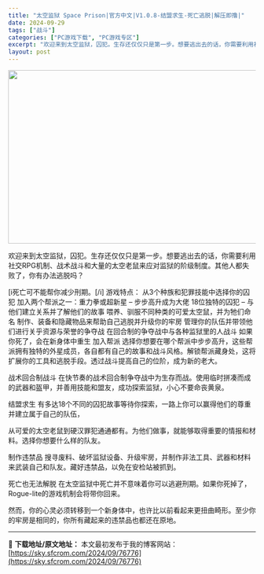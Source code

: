 ```yaml
---
title: "太空监狱 Space Prison|官方中文|V1.0.8-结盟求生-死亡逃脱|解压即撸|"
date: 2024-09-29
tags: ["战斗"]
categories: ["PC游戏下载", "PC游戏专区"]
excerpt: "欢迎来到太空监狱，囚犯。生存还仅仅只是第一步。想要逃出去的话，你需要利用社交RPG机制、战术战斗和大量的太空老鼠来应对监狱的阶级制度。其他人都失败了，你有办法逃脱吗？ [i死亡可不能帮你减少刑期。[/i] 游戏特点： 从3个种族和犯罪技能中选择你的囚犯 加入两个帮派之一：重力拳或超新星 – 步步高升&hellip;"
layout: post
---
```


<img class="aligncenter size-full wp-image-76770" src="https://sky.sfcrom.com/wp-content/uploads/2024/09/2024092905244091.webp" alt="" width="616" height="353" />

欢迎来到太空监狱，囚犯。生存还仅仅只是第一步。想要逃出去的话，你需要利用社交RPG机制、战术战斗和大量的太空老鼠来应对监狱的阶级制度。其他人都失败了，你有办法逃脱吗？

[i死亡可不能帮你减少刑期。[/i]
游戏特点：
从3个种族和犯罪技能中选择你的囚犯
加入两个帮派之一：重力拳或超新星 – 步步高升成为大佬
18位独特的囚犯 – 与他们建立关系并了解他们的故事
喂养、驯服不同种类的可爱太空鼠，并为牠们命名
制作、装备和隐藏物品来帮助自己逃脱并升级你的牢房
管理你的队伍并带领他们进行关乎资源与荣誉的争夺战
在回合制的争夺战中与各种监狱里的人战斗
如果你死了，会在新身体中重生
加入帮派
选择你想要在哪个帮派中步步高升，这些帮派拥有独特的外星成员，各自都有自己的故事和战斗风格。解锁帮派藏身处，这将扩展你的工具和逃脱手段。透过战斗提高自己的位阶，成为新的老大。

战术回合制战斗
在快节奏的战术回合制争夺战中为生存而战。使用临时拼凑而成的武器和盔甲，并善用技能和盟友，成功探索监狱，小心不要命丧黄泉。

结盟求生
有多达18个不同的囚犯故事等待你探索，一路上你可以赢得他们的尊重并建立属于自己的队伍，

从可爱的太空老鼠到硬汉罪犯通通都有。为他们做事，就能够取得重要的情报和材料。选择你想要什么样的队友。

制作违禁品
搜寻废料、破坏监狱设备、升级牢房，并制作非法工具、武器和材料来武装自己和队友。藏好违禁品，以免在安检站被抓到。

死亡也无法解脱
在太空监狱中死亡并不意味着你可以逃避刑期。如果你死掉了，Rogue-lite的游戏机制会将带你回来。

然而，你的心灵必须转移到一个新身体中，也许比以前看起来更扭曲畸形。至少你的牢房是相同的，你所有藏起来的违禁品也都还在原地。

---
📖 **下载地址/原文地址：** 本文最初发布于我的博客网站：[https://sky.sfcrom.com/2024/09/76776](https://sky.sfcrom.com/2024/09/76776)
